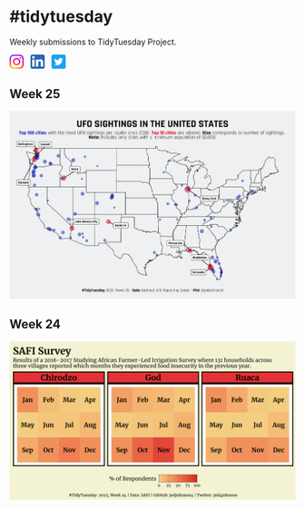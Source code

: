 # #tidytuesday
Weekly submissions to TidyTuesday Project.

  <a href="https://www.instagram.com/jedjohnson4/" target="_blank"><img src="/icons/instagram.png" width=25, height=25></a> &nbsp; 
  <a href="https://www.linkedin.com/in/jedjohnson4/" target="_blank"><img src="/icons/linkedin.png" width=25, height=25></a> &nbsp;
  <a href="https://twitter.com/jed4johnson" target="_blank"><img src="/icons/twitter.png" width=25, height=25></a>

## Week 25

<img src="/2023/230620/UFO-sightings.png">


## Week 24

<img src="/2023/230613/plots/SAFI.png">


